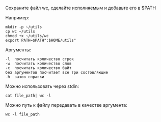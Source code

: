 Сохраните файл wc, сделайте исполняемым и добавьте его в $PATH

Например:
```
mkdir -p ~/utils
cp wc ~/utils
chmod +x ~/utils/wc
export PATH=$PATH":$HOME/utils"
```
Аргументы:
```
-l  посчитать количество строк
-w  посчитать количество слов
-c  посчитать количество байт
без аргументов посчитает все три состовляющие
-h  вызов справки
```

Можно использовать через stdin:
```
cat file_path| wc -l
```

Можно путь к файлу передавать в качестве аргумента:
```
wc -l file_path
```
